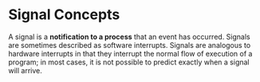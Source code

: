 # Signal Concepts
A signal is a **notification to a process** that an event has occurred. Signals are sometimes described as software interrupts. Signals are analogous to hardware interrupts in that they interrupt the normal flow of execution of a program; in most cases, it is not possible to predict exactly when a signal will arrive.